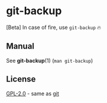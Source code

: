 # git-backup

[Beta] In case of fire, use `git-backup` 🔥

## Manual

See **git-backup**(1) (`man git-backup`)

## License

[GPL-2.0](./LICENSE) - same as [git](https://github.com/git/git/blob/master/COPYING)
